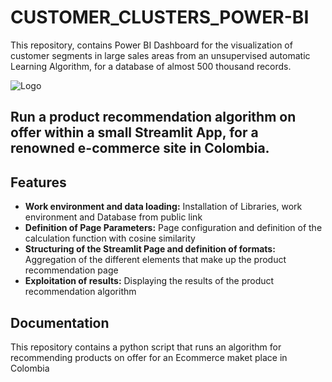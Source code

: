 # CUSTOMER_CLUSTERS_POWER-BI
This repository, contains Power BI Dashboard for the visualization of customer segments in large sales areas from an unsupervised automatic Learning Algorithm, for a database of almost 500 thousand records.

![Logo](https://tecnosoluciones.com/wp-content/uploads/2023/06/segmentacion-de-clientes-con-crm.png)


## Run a product recommendation algorithm on offer within a small Streamlit App, for a renowned e-commerce site in Colombia.
## Features

- **Work environment and data loading:** Installation of Libraries, work environment and Database from public link
- **Definition of Page Parameters:** Page configuration and definition of the calculation function with cosine similarity
- **Structuring of the Streamlit Page and definition of formats:** Aggregation of the different elements that make up the product recommendation page
- **Exploitation of results:** Displaying the results of the product recommendation algorithm


## **Documentation**
This repository contains a python script that runs an algorithm for recommending products on offer for an Ecommerce maket place in Colombia
